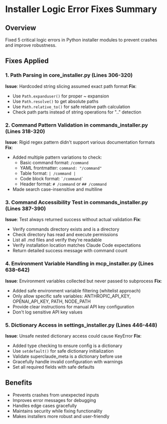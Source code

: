 # Installer Logic Error Fixes Summary

## Overview
Fixed 5 critical logic errors in Python installer modules to prevent crashes and improve robustness.

## Fixes Applied

### 1. Path Parsing in core_installer.py (Lines 306-320)
**Issue**: Hardcoded string slicing assumed exact path format
**Fix**: 
- Use `Path.expanduser()` for proper ~ expansion
- Use `Path.resolve()` to get absolute paths
- Use `Path.relative_to()` for safe relative path calculation
- Check path parts instead of string operations for ".." detection

### 2. Command Pattern Validation in commands_installer.py (Lines 318-320)
**Issue**: Rigid regex pattern didn't support various documentation formats
**Fix**:
- Added multiple pattern variations to check:
  - Basic command format: `/command`
  - YAML frontmatter: `command: "/command"`
  - Table format: `| /command |`
  - Code block format: `` `/command` ``
  - Header format: `# /command` or `## /command`
- Made search case-insensitive and multiline

### 3. Command Accessibility Test in commands_installer.py (Lines 387-390)
**Issue**: Test always returned success without actual validation
**Fix**:
- Verify commands directory exists and is a directory
- Check directory has read and execute permissions
- List all .md files and verify they're readable
- Verify installation location matches Claude Code expectations
- Return detailed success message with command count

### 4. Environment Variable Handling in mcp_installer.py (Lines 638-642)
**Issue**: Environment variables collected but never passed to subprocess
**Fix**:
- Added safe environment variable filtering (whitelist approach)
- Only allow specific safe variables: ANTHROPIC_API_KEY, OPENAI_API_KEY, PATH, NODE_PATH
- Provide clear instructions for manual API key configuration
- Don't log sensitive API key values

### 5. Dictionary Access in settings_installer.py (Lines 446-448)
**Issue**: Unsafe nested dictionary access could cause KeyError
**Fix**:
- Added type checking to ensure config is a dictionary
- Use `setdefault()` for safe dictionary initialization
- Validate superclaude_meta is a dictionary before use
- Gracefully handle invalid configuration with warnings
- Set all required fields with safe defaults

## Benefits
- Prevents crashes from unexpected inputs
- Improves error messages for debugging
- Handles edge cases gracefully
- Maintains security while fixing functionality
- Makes installers more robust and user-friendly